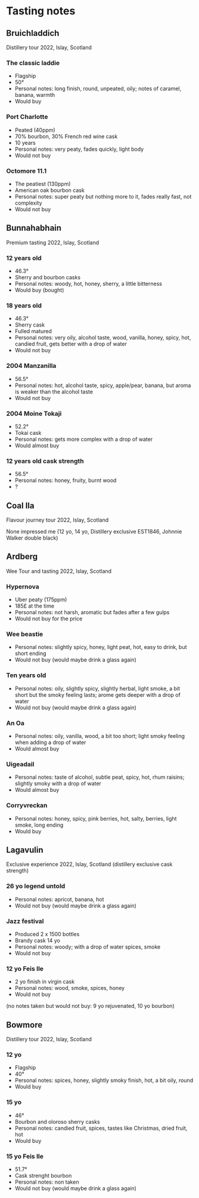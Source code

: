 # Tasting notes

## Bruichladdich

Distillery tour 2022, Islay, Scotland

### The classic laddie

* Flagship
* 50°
* Personal notes: long finish, round, unpeated, oily; notes of caramel, banana, warmth
* Would buy

### Port Charlotte

* Peated (40ppm)
* 70% bourbon, 30% French red wine cask
* 10 years
* Personal notes: very peaty, fades quickly, light body
* Would not buy

### Octomore 11.1

* The peatiest (130ppm)
* American oak bourbon cask
* Personal notes: super peaty but nothing more to it, fades really fast, not complexity
* Would not buy

## Bunnahabhain

Premium tasting 2022, Islay, Scotland

### 12 years old

* 46.3°
* Sherry and bourbon casks
* Personal notes: woody, hot, honey, sherry, a little bitterness
* Would buy (bought)

### 18 years old

* 46.3°
* Sherry cask
* Fulled matured
* Personal notes: very oily, alcohol taste, wood, vanilla, honey, spicy, hot, candied fruit, gets better with a drop of water
* Would not buy

### 2004 Manzanilla

* 56.5°
* Personal notes: hot, alcohol taste, spicy, apple/pear, banana, but aroma is weaker than the alcohol taste
* Would not buy

### 2004 Moine Tokaji

* 52.2°
* Tokai cask
* Personal notes: gets more complex with a drop of water
* Would almost buy

### 12 years old cask strength

* 56.5°
* Personal notes: honey, fruity, burnt wood
* ?

## Coal Ila

Flavour journey tour 2022, Islay, Scotland

None impressed me (12 yo, 14 yo, Distillery exclusive EST1846, Johnnie Walker double black)

## Ardberg

Wee Tour and tasting 2022, Islay, Scotland

### Hypernova

* Uber peaty (175ppm)
* 185£ at the time
* Personal notes: not harsh, aromatic but fades after a few gulps
* Would not buy for the price

### Wee beastie

* Personal notes: slightly spicy, honey, light peat, hot, easy to drink, but short ending
* Would not buy (would maybe drink a glass again)

### Ten years old

* Personal notes: oily, slightly spicy, slightly herbal, light smoke, a bit short but the smoky feeling lasts; arome gets deeper with a drop of water
* Would not buy (would maybe drink a glass again)

### An Oa

* Personal notes: oily, vanilla, wood, a bit too short; light smoky feeling when adding a drop of water
* Would almost buy

### Uigeadail

* Personal notes: taste of alcohol, subtle peat, spicy, hot, rhum raisins; slightly smoky with a drop of water
* Would almost buy

### Corryvreckan

* Personal notes: honey, spicy, pink berries, hot, salty, berries, light smoke, long ending
* Would buy

## Lagavulin

Exclusive experience 2022, Islay, Scotland (distillery exclusive cask strength)

### 26 yo legend untold

* Personal notes: apricot, banana, hot
* Would not buy (would maybe drink a glass again)

### Jazz festival

* Produced 2 x 1500 bottles
* Brandy cask 14 yo
* Personal notes: woody; with a drop of water spices, smoke
* Would not buy

### 12 yo Feis Ile

* 2 yo finish in virgin cask
* Personal notes: wood, smoke, spices, honey
* Would not buy

(no notes taken but would not buy: 9 yo rejuvenated, 10 yo bourbon)

## Bowmore

Distillery tour 2022, Islay, Scotland

### 12 yo

* Flagship
* 40°
* Personal notes: spices, honey, slightly smoky finish, hot, a bit oily, round
* Would buy

### 15 yo

* 46°
* Bourbon and oloroso sherry casks
* Personal notes: candied fruit, spices, tastes like Christmas, dried fruit, hot
* Would buy

### 15 yo Feis Ile

* 51.7°
* Cask strenght bourbon
* Personal notes: non taken
* Would not buy (would maybe drink a glass again)











